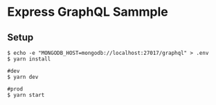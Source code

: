 # Express GraphQL Sammple

## Setup

```
$ echo -e "MONGODB_HOST=mongodb://localhost:27017/graphql" > .env
$ yarn install

#dev
$ yarn dev

#prod
$ yarn start
```
